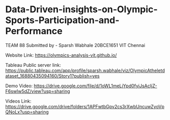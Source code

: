 # Data-Driven-insights-on-Olympic-Sports-Participation-and-Performance

TEAM 88
Submitted by -
Sparsh Wabhale
20BCE1651
VIT Chennai

Website Link: https://olympics-analysis-vit.github.io/ 

Tableau Public server link: https://public.tableau.com/app/profile/sparsh.wabhale/viz/OlympicAtheletdataset_16880435094160/Story1?publish=yes

Demo Video: https://drive.google.com/file/d/1oWL1meLjYpd0fyiJsAcIjZ-F6swlw5dZ/view?usp=sharing 

Videos Link: https://drive.google.com/drive/folders/1APFwtbGpv2cs3rXwbUncuwZyoVpQNoLx?usp=sharing
